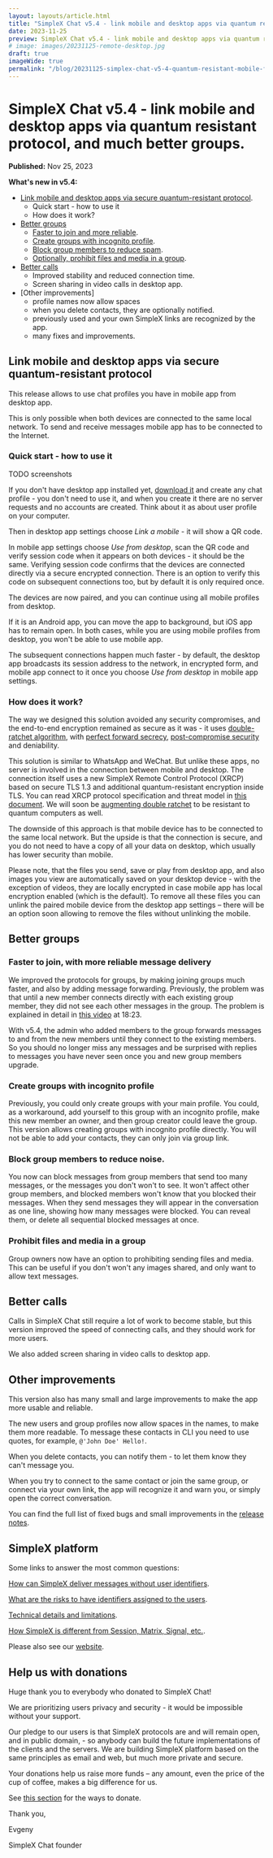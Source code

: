 ```yaml
---
layout: layouts/article.html
title: "SimpleX Chat v5.4 - link mobile and desktop apps via quantum resistant protocol, and much better groups."
date: 2023-11-25
preview: SimpleX Chat v5.4 - link mobile and desktop apps via quantum resistant protocol, and much better groups.
# image: images/20231125-remote-desktop.jpg
draft: true
imageWide: true
permalink: "/blog/20231125-simplex-chat-v5-4-quantum-resistant-mobile-from-desktop-better-groups.html"
---
```


# SimpleX Chat v5.4 - link mobile and desktop apps via quantum resistant protocol, and much better groups.

**Published:** Nov 25, 2023

**What's new in v5.4:**
- [Link mobile and desktop apps via secure quantum-resistant protocol](#link-mobile-and-desktop-apps-via-secure-quantum-resistant-protocol).
  - Quick start - how to use it
  - How does it work?
- [Better groups](#better-groups)
  - [Faster to join and more reliable](#faster-to-join-with-more-reliable-message-delivery).
  - [Create groups with incognito profile](#create-groups-with-incognito-profile).
  - [Block group members to reduce spam](#block-group-members-to-reduce-spam).
  - [Optionally, prohibit files and media in a group](#prohibit-files-and-media-in-a-group).
- [Better calls](#better-calls)
  - Improved stability and reduced connection time.
  - Screen sharing in video calls in desktop app.
- [Other improvements]
  - profile names now allow spaces
  - when you delete contacts, they are optionally notified.
  - previously used and your own SimpleX links are recognized by the app.
  - many fixes and improvements.

## Link mobile and desktop apps via secure quantum-resistant protocol

This release allows to use chat profiles you have in mobile app from desktop app.

This is only possible when both devices are connected to the same local network. To send and receive messages mobile app has to be connected to the Internet.

### Quick start - how to use it

TODO screenshots

If you don't have desktop app installed yet, [download it](https://simplex.chat/downloads/) and create any chat profile - you don't need to use it, and when you create it there are no server requests and no accounts are created. Think about it as about user profile on your computer.

Then in desktop app settings choose *Link a mobile* - it will show a QR code.

In mobile app settings choose *Use from desktop*, scan the QR code and verify session code when it appears on both devices - it should be the same. Verifying session code confirms that the devices are connected directly via a secure encrypted connection. There is an option to verify this code on subsequent connections too, but by default it is only required once.

The devices are now paired, and you can continue using all mobile profiles from desktop.

If it is an Android app, you can move the app to background, but iOS app has to remain open. In both cases, while you are using mobile profiles from desktop, you won't be able to use mobile app.

The subsequent connections happen much faster - by default, the desktop app broadcasts its session address to the network, in encrypted form, and mobile app connect to it once you choose *Use from desktop* in mobile app settings.

### How does it work?

The way we designed this solution avoided any security compromises, and the end-to-end encryption remained as secure as it was - it uses [double-ratchet algorithm](../docs/GLOSSARY.md#double-ratchet-algorithm), with [perfect forward secrecy](../docs/GLOSSARY.md#forward-secrecy), [post-compromise security](../docs/GLOSSARY.md#post-compromise-security) and deniability.

This solution is similar to WhatsApp and WeChat. But unlike these apps, no server is involved in the connection between mobile and desktop. The connection itself uses a new SimpleX Remote Control Protocol (XRCP) based on secure TLS 1.3 and additional quantum-resistant encryption inside TLS. You can read XRCP protocol specification and threat model in [this document](https://github.com/simplex-chat/simplexmq/blob/master/rfcs/2023-10-25-remote-control.md). We will soon be [augmenting double ratchet](https://github.com/simplex-chat/simplex-chat/pull/3463) to be resistant to quantum computers as well.

The downside of this approach is that mobile device has to be connected to the same local network. But the upside is that the connection is secure, and you do not need to have a copy of all your data on desktop, which usually has lower security than mobile.

Please note, that the files you send, save or play from desktop app, and also images you view are automatically saved on your desktop device - with the exception of videos, they are locally encrypted in case mobile app has local encryption enabled (which is the default). To remove all these files you can unlink the paired mobile device from the desktop app settings – there will be an option soon allowing to remove the files without unlinking the mobile.

## Better groups

### Faster to join, with more reliable message delivery

We improved the protocols for groups, by making joining groups much faster, and also by adding message forwarding. Previously, the problem was that until a new member connects directly with each existing group member, they did not see each other messages in the group. The problem is explained in detail in [this video](https://www.youtube.com/watch?v=7yjQFmhAftE&t=1104s) at 18:23.

With v5.4, the admin who added members to the group forwards messages to and from the new members until they connect to the existing members. So you should no longer miss any messages and be surprised with replies to messages you have never seen once you and new group members upgrade.

### Create groups with incognito profile

Previously, you could only create groups with your main profile. You could, as a workaround, add yourself to this group with an incognito profile, make this new member an owner, and then group creator could leave the group. This version allows creating groups with incognito profile directly. You will not be able to add your contacts, they can only join via group link.

### Block group members to reduce noise.

You now can block messages from group members that send too many messages, or the messages you don't won't to see. It won't affect other group members, and blocked members won't know that you blocked their messages. When they send messages they will appear in the conversation as one line, showing how many messages were blocked. You can reveal them, or delete all sequential blocked messages at once.

### Prohibit files and media in a group

Group owners now have an option to prohibiting sending files and media. This can be useful if you don't won't any images shared, and only want to allow text messages.

## Better calls

Calls in SimpleX Chat still require a lot of work to become stable, but this version improved the speed of connecting calls, and they should work for more users.

We also added screen sharing in video calls to desktop app.

## Other improvements

This version also has many small and large improvements to make the app more usable and reliable.

The new users and group profiles now allow spaces in the names, to make them more readable. To message these contacts in CLI you need to use quotes, for example, `@'John Doe' Hello!`.

When you delete contacts, you can notify them - to let them know they can't message you.

When you try to connect to the same contact or join the same group, or connect via your own link, the app will recognize it and warn you, or simply open the correct conversation.

You can find the full list of fixed bugs and small improvements in the [release notes](https://github.com/simplex-chat/simplex-chat/releases/tag/v5.4.0).

## SimpleX platform

Some links to answer the most common questions:

[How can SimpleX deliver messages without user identifiers](./20220511-simplex-chat-v2-images-files.md#the-first-messaging-platform-without-user-identifiers).

[What are the risks to have identifiers assigned to the users](./20220711-simplex-chat-v3-released-ios-notifications-audio-video-calls-database-export-import-protocol-improvements.md#why-having-users-identifiers-is-bad-for-the-users).

[Technical details and limitations](https://github.com/simplex-chat/simplex-chat#privacy-technical-details-and-limitations).

[How SimpleX is different from Session, Matrix, Signal, etc.](https://github.com/simplex-chat/simplex-chat/blob/stable/README.md#frequently-asked-questions).

Please also see our [website](https://simplex.chat).

## Help us with donations

Huge thank you to everybody who donated to SimpleX Chat!

We are prioritizing users privacy and security - it would be impossible without your support.

Our pledge to our users is that SimpleX protocols are and will remain open, and in public domain, - so anybody can build the future implementations of the clients and the servers. We are building SimpleX platform based on the same principles as email and web, but much more private and secure.

Your donations help us raise more funds – any amount, even the price of the cup of coffee, makes a big difference for us.

See [this section](https://github.com/simplex-chat/simplex-chat/tree/master#help-us-with-donations) for the ways to donate.

Thank you,

Evgeny

SimpleX Chat founder
